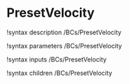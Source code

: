 <!-- MOOSE Documentation Stub: Remove this when content is added. -->

# PresetVelocity

!syntax description /BCs/PresetVelocity

!syntax parameters /BCs/PresetVelocity

!syntax inputs /BCs/PresetVelocity

!syntax children /BCs/PresetVelocity
